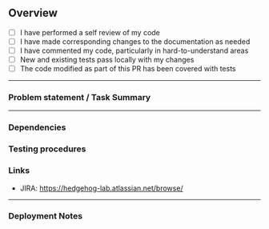 ## Overview

-   [ ] I have performed a self review of my code
-   [ ] I have made corresponding changes to the documentation as needed
-   [ ] I have commented my code, particularly in hard-to-understand areas
-   [ ] New and existing tests pass locally with my changes
-   [ ] The code modified as part of this PR has been covered with tests

---

### Problem statement / Task Summary

<!-- Include details of your solution as apporpirate for the task type -->

---

### Dependencies

<!-- Other PRs that this PR depends on -->

### Testing procedures

<!-- Step by step guide for testing this PR. Include screenshots & videos if relevant. -->

### Links

- JIRA: https://hedgehog-lab.atlassian.net/browse/<!--JIRAID-->

---

### Deployment Notes
